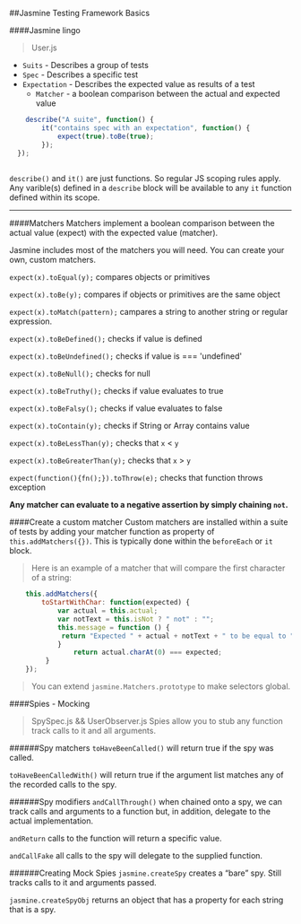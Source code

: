 ##Jasmine Testing Framework Basics


####Jasmine lingo
>User.js
* `Suits` - Describes a group of tests
* `Spec`  - Describes a specific test
* `Expectation` - Describes the expected value as results of a test
	* `Matcher` - a boolean comparison between the actual and expected value
    
```js
    describe("A suite", function() {
    	it("contains spec with an expectation", function() {
    		expect(true).toBe(true);
    	});
  });
    
```
`describe()` and `it()` are just functions. So regular JS scoping rules apply. Any varible(s) defined in a `describe`
block will be available to any `it` function defined within its scope.
***
####Matchers
Matchers implement a boolean comparison between the actual value (expect) with the expected value (matcher).

Jasmine includes most of the matchers you will need. You can create your own, custom matchers. 

`expect(x).toEqual(y);` compares objects or primitives 

`expect(x).toBe(y);` compares if objects or primitives are the same object

`expect(x).toMatch(pattern);` campares a string to another string or regular expression.

`expect(x).toBeDefined();` checks if value is defined

`expect(x).toBeUndefined();` checks if value is === 'undefined'

`expect(x).toBeNull();` checks for null

`expect(x).toBeTruthy();` checks if value evaluates to true

`expect(x).toBeFalsy();` checks if value evaluates to false

`expect(x).toContain(y);` checks if String or Array contains value

`expect(x).toBeLessThan(y);` checks that `x` < `y`

`expect(x).toBeGreaterThan(y);` checks that `x` > `y`

`expect(function(){fn();}).toThrow(e);` checks that function throws exception

**Any matcher can evaluate to a negative assertion by simply chaining `not`.**

####Create a custom matcher
Custom matchers are installed within a suite of tests by adding your matcher function
as property of `this.addMatchers({})`. This is typically done within the `beforeEach` or `it` block.


>Here is an example of a matcher that will compare the first character of a string:

```js
    this.addMatchers({
		toStartWithChar: function(expected) {
			var actual = this.actual;
			var notText = this.isNot ? " not" : "";
			this.message = function () {
			 return "Expected " + actual + notText + " to be equal to " + expected;
			}
	         	return actual.charAt(0) === expected;
		 }
	});
```	
	
>You can extend ``jasmine.Matchers.prototype`` to make selectors global.
    
####Spies - Mocking
>SpySpec.js && UserObserver.js
Spies allow you to stub any function track calls to it and all arguments.

######Spy matchers
`toHaveBeenCalled()` will return true if the spy was called.

`toHaveBeenCalledWith()` will return true if the argument list matches any of the recorded calls to the spy.

######Spy modifiers
`andCallThrough()` when chained onto a spy, we can track calls and arguments to a function but, in addition,
delegate to the actual implementation.

`andReturn` calls to the function will return a specific value.

`andCallFake` all calls to the spy will delegate to the supplied function.

######Creating Mock Spies
`jasmine.createSpy` creates a “bare” spy. Still tracks calls to it and arguments passed.

`jasmine.createSpyObj` returns an object that has a property for each string that is a spy.




